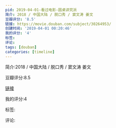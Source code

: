 ```yaml
---
pid: 2019-04-01-看过电影-圆桌讲究派
简介: 2018 / 中国大陆 / 脱口秀 / 窦文涛 姜文
豆瓣评分: '8.5'
链接: https://movie.douban.com/subject/30264953/
创建时间: '2019-04-01 00:20:46'
我的评分: '4'
标签:
评论:
tags: [douban]
categories: [timeline]
---
```

简介:2018 / 中国大陆 / 脱口秀 / 窦文涛 姜文

豆瓣评分:8.5

[链接](https://movie.douban.com/subject/30264953/)

我的评分:4

标签:

评论:

